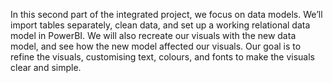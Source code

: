 In this second part of the integrated project, we focus on data models. We’ll import tables separately, clean data, and set up a working relational data model in PowerBI. We will also recreate our visuals with the new data model, and see how the new model affected our visuals. Our goal is to refine the visuals, customising text, colours, and fonts to make the visuals clear and simple.

